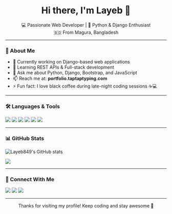 <h1 align="center">Hi there, I'm Layeb 👋</h1>

<p align="center">
  💻 Passionate Web Developer | 🐍 Python & Django Enthusiast <br>
  🇧🇩 From Magura, Bangladesh
</p>

---

### 🧠 About Me

- 🔭 Currently working on Django-based web applications
- 🌱 Learning REST APIs & Full-stack development
- 💬 Ask me about Python, Django, Bootstrap, and JavaScript
- 📫 Reach me at: **portfolio.taptaptyping.com**
- ⚡ Fun fact: I love black coffee during late-night coding sessions ☕💻

---

### 🛠️ Languages & Tools

<p align="left">
  <img src="https://img.shields.io/badge/Python-3776AB?style=for-the-badge&logo=python&logoColor=white"/>
  <img src="https://img.shields.io/badge/Django-092E20?style=for-the-badge&logo=django&logoColor=white"/>
  <img src="https://img.shields.io/badge/JavaScript-F7DF1E?style=for-the-badge&logo=javascript&logoColor=black"/>
  <img src="https://img.shields.io/badge/Bootstrap-563D7C?style=for-the-badge&logo=bootstrap&logoColor=white"/>
  <img src="https://img.shields.io/badge/MySQL-00000F?style=for-the-badge&logo=mysql&logoColor=white"/>
  <img src="https://img.shields.io/badge/GitHub-181717?style=for-the-badge&logo=github&logoColor=white"/>
</p>

---

### 📊 GitHub Stats

<p align="left">
  <img src="https://github-readme-stats.vercel.app/api?username=Layeb849&show_icons=true&theme=radical" alt="Layeb849's GitHub stats"/>
</p>

<p align="left">
  <img src="https://github-readme-stats.vercel.app/api/top-langs/?username=Layeb849&layout=compact&theme=radical" />
</p>

---

### 🔗 Connect With Me

<p>
  <a href="mailto:layebhossain849@gmail.com"><img src="https://img.shields.io/badge/Email-D14836?style=for-the-badge&logo=gmail&logoColor=white"/></a>
  <a href="https://www.linkedin.com/in/layeb-hossain-b10583360"><img src="https://img.shields.io/badge/LinkedIn-0077B5?style=for-the-badge&logo=linkedin&logoColor=white"/></a>
  <a href="https://portfolio.taptaptyping.com"><img src="https://img.shields.io/badge/Portfolio-000000?style=for-the-badge&logo=firefox&logoColor=white"/></a>
</p>

---

<p align="center">Thanks for visiting my profile! Keep coding and stay awesome 🚀</p>
